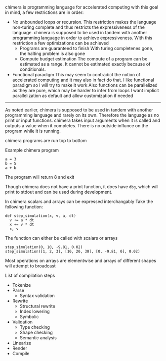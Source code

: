 chimera is programming language for accelerated computing
with this goal in mind, a few restrictions are in order:

- No unbounded loops or recursion.
  This restriction makes the language non-turing complete and thus restricts the expressiveness of the language.
  chimera is supposed to be used in tandem with another programming language in order to achieve expressiveness.
  With this restriction a few optimizations can be achieved
  - Programs are guaranteed to finish
    With turing completenes gone, the halting problem is also gone
  - Compute budget estimation
    The compute of a program can be estimated as a range. It cannot be estimated exactly because of conditionals.
- Functional paradigm
  This may seem to contradict the notion of accelerated computing and it may also in fact do that.
  I like functional paradigm so I will try to make it work
  Also functions can be parallelized as they are pure, which may be harder to infer from loops
  I want implicit parallelization as default and allow customization if needed

---
As noted earlier, chimera is supposed to be used in tandem with another programming language and rarely on its own.
Therefore the language as no print or input functions. chimera takes input arguments when it is called and outputs a value when it completes.
There is no outside influnce on the program while it is running.

chimera programs are run top to bottom

Example chimera program
```
a = 3
b = 5
a + b
```
The program will return 8 and exit

Though chimera does not have a print function, it does have `dbg`, which will print to stdout and can be used during development.

In chimera scalars and arrays can be expressed interchangably
Take the following function:
```
def step_simulation(x, v, a, dt)
  v += a * dt
  x += v * dt
  x, v
```
The function can either be called with scalars or arrays
```
step_simulation(0, 10, -9.81, 0.02)
step_simulation([1, 2, 3], [10, 20, 30], [0, -9.81, 0], 0.02)
```

Most operations on arrays are elementwise and arrays of different shapes will attempt to broadcast

List of compilation steps
- Tokenize
- Parse
  - Syntax validation
- Rewrite
  - Structural rewrite
  - Index lowering
  - Symbolic
- Validation
  - Type checking
  - Shape checking
  - Semantic analysis
- Linearize
- Render
- Compile